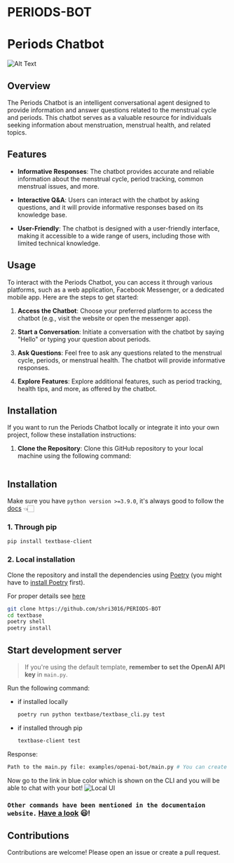 # PERIODS-BOT

# Periods Chatbot

![Alt Text](https://drive.google.com/uc?export=download&id=1VqsiuNYE4qXwkWB1vhezYZ70aMkLgfuV)


## Overview

The Periods Chatbot is an intelligent conversational agent designed to provide information and answer questions related to the menstrual cycle and periods. This chatbot serves as a valuable resource for individuals seeking information about menstruation, menstrual health, and related topics.

## Features

- **Informative Responses**: The chatbot provides accurate and reliable information about the menstrual cycle, period tracking, common menstrual issues, and more.

- **Interactive Q&A**: Users can interact with the chatbot by asking questions, and it will provide informative responses based on its knowledge base.

- **User-Friendly**: The chatbot is designed with a user-friendly interface, making it accessible to a wide range of users, including those with limited technical knowledge.

## Usage

To interact with the Periods Chatbot, you can access it through various platforms, such as a web application, Facebook Messenger, or a dedicated mobile app. Here are the steps to get started:

1. **Access the Chatbot**: Choose your preferred platform to access the chatbot (e.g., visit the website or open the messenger app).

2. **Start a Conversation**: Initiate a conversation with the chatbot by saying "Hello" or typing your question about periods.

3. **Ask Questions**: Feel free to ask any questions related to the menstrual cycle, periods, or menstrual health. The chatbot will provide informative responses.

4. **Explore Features**: Explore additional features, such as period tracking, health tips, and more, as offered by the chatbot.

## Installation

If you want to run the Periods Chatbot locally or integrate it into your own project, follow these installation instructions:

1. **Clone the Repository**: Clone this GitHub repository to your local machine using the following command:
   ```bash
  ## Installation
Make sure you have `python version >=3.9.0`, it's always good to follow the [docs](https://docs.textbase.ai/get-started/installation) 👈🏻
### 1. Through pip
```bash
pip install textbase-client
```

### 2. Local installation
Clone the repository and install the dependencies using [Poetry](https://python-poetry.org/) (you might have to [install Poetry](https://python-poetry.org/docs/#installation) first).

For proper details see [here]()

```bash
git clone https://github.com/shri3016/PERIODS-BOT
cd textbase
poetry shell
poetry install
```

## Start development server

> If you're using the default template, **remember to set the OpenAI API key** in `main.py`.

Run the following command:
- if installed locally
    ```bash
    poetry run python textbase/textbase_cli.py test
    ```
- if installed through pip
    ```bash
    textbase-client test
    ```
Response:
```bash
Path to the main.py file: examples/openai-bot/main.py # You can create a main.py by yourself and add that path here. NOTE: The path should not be in quotes
```
Now go to the link in blue color which is shown on the CLI and you will be able to chat with your bot!
![Local UI](assets/test_command.png)

### `Other commands have been mentioned in the documentaion website.` [Have a look](https://docs.textbase.ai/usage) 😃!


## Contributions

Contributions are welcome! Please open an issue or create a pull request.
   
